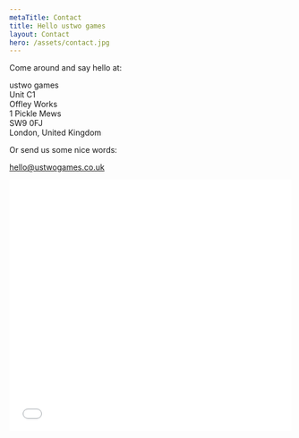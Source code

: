 ```yaml
---
metaTitle: Contact
title: Hello ustwo games
layout: Contact
hero: /assets/contact.jpg
---
```


Come around and say hello at:

ustwo games  
Unit C1  
Offley Works  
1 Pickle Mews  
SW9 0FJ  
London, United Kingdom

Or send us some nice words:

[hello@ustwogames.co.uk](mailto:hello@ustwogames.co.uk)

<div class='fluid-embed'>
  <iframe src="//www.google.com/maps/embed?pb=!1m18!1m12!1m3!1d2484.8026120943214!2d-0.11554537867375589!3d51.48013736932205!2m3!1f0!2f0!3f0!3m2!1i1024!2i768!4f13.1!3m3!1m2!1s0x0%3A0x2d70846bce702a0!2sustwo+games!5e0!3m2!1sen!2sus!4v1479374791370" width="100%" height="450" frameborder="0" style="border:0" allowfullscreen></iframe>
</div>

<!-- <div id="map"></div> -->

